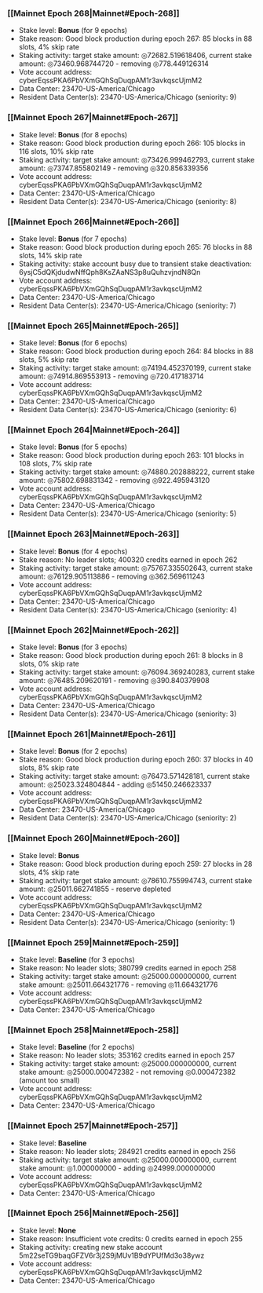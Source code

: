 ### [[Mainnet Epoch 268|Mainnet#Epoch-268]]
* Stake level: **Bonus** (for 9 epochs)
* Stake reason: Good block production during epoch 267: 85 blocks in 88 slots, 4% skip rate
* Staking activity: target stake amount: ◎72682.519618406, current stake amount: ◎73460.968744720 - removing ◎778.449126314
* Vote account address: cyberEqssPKA6PbVXmGQhSqDuqpAM1r3avkqscUjmM2
* Data Center: 23470-US-America/Chicago
* Resident Data Center(s): 23470-US-America/Chicago (seniority: 9)
### [[Mainnet Epoch 267|Mainnet#Epoch-267]]
* Stake level: **Bonus** (for 8 epochs)
* Stake reason: Good block production during epoch 266: 105 blocks in 116 slots, 10% skip rate
* Staking activity: target stake amount: ◎73426.999462793, current stake amount: ◎73747.855802149 - removing ◎320.856339356
* Vote account address: cyberEqssPKA6PbVXmGQhSqDuqpAM1r3avkqscUjmM2
* Data Center: 23470-US-America/Chicago
* Resident Data Center(s): 23470-US-America/Chicago (seniority: 8)
### [[Mainnet Epoch 266|Mainnet#Epoch-266]]
* Stake level: **Bonus** (for 7 epochs)
* Stake reason: Good block production during epoch 265: 76 blocks in 88 slots, 14% skip rate
* Staking activity: stake account busy due to transient stake deactivation: 6ysjC5dQKjdudwNffQph8KsZAaNS3p8uQuhzvjndN8Qn
* Vote account address: cyberEqssPKA6PbVXmGQhSqDuqpAM1r3avkqscUjmM2
* Data Center: 23470-US-America/Chicago
* Resident Data Center(s): 23470-US-America/Chicago (seniority: 7)
### [[Mainnet Epoch 265|Mainnet#Epoch-265]]
* Stake level: **Bonus** (for 6 epochs)
* Stake reason: Good block production during epoch 264: 84 blocks in 88 slots, 5% skip rate
* Staking activity: target stake amount: ◎74194.452370199, current stake amount: ◎74914.869553913 - removing ◎720.417183714
* Vote account address: cyberEqssPKA6PbVXmGQhSqDuqpAM1r3avkqscUjmM2
* Data Center: 23470-US-America/Chicago
* Resident Data Center(s): 23470-US-America/Chicago (seniority: 6)
### [[Mainnet Epoch 264|Mainnet#Epoch-264]]
* Stake level: **Bonus** (for 5 epochs)
* Stake reason: Good block production during epoch 263: 101 blocks in 108 slots, 7% skip rate
* Staking activity: target stake amount: ◎74880.202888222, current stake amount: ◎75802.698831342 - removing ◎922.495943120
* Vote account address: cyberEqssPKA6PbVXmGQhSqDuqpAM1r3avkqscUjmM2
* Data Center: 23470-US-America/Chicago
* Resident Data Center(s): 23470-US-America/Chicago (seniority: 5)
### [[Mainnet Epoch 263|Mainnet#Epoch-263]]
* Stake level: **Bonus** (for 4 epochs)
* Stake reason: No leader slots; 400320 credits earned in epoch 262
* Staking activity: target stake amount: ◎75767.335502643, current stake amount: ◎76129.905113886 - removing ◎362.569611243
* Vote account address: cyberEqssPKA6PbVXmGQhSqDuqpAM1r3avkqscUjmM2
* Data Center: 23470-US-America/Chicago
* Resident Data Center(s): 23470-US-America/Chicago (seniority: 4)
### [[Mainnet Epoch 262|Mainnet#Epoch-262]]
* Stake level: **Bonus** (for 3 epochs)
* Stake reason: Good block production during epoch 261: 8 blocks in 8 slots, 0% skip rate
* Staking activity: target stake amount: ◎76094.369240283, current stake amount: ◎76485.209620191 - removing ◎390.840379908
* Vote account address: cyberEqssPKA6PbVXmGQhSqDuqpAM1r3avkqscUjmM2
* Data Center: 23470-US-America/Chicago
* Resident Data Center(s): 23470-US-America/Chicago (seniority: 3)
### [[Mainnet Epoch 261|Mainnet#Epoch-261]]
* Stake level: **Bonus** (for 2 epochs)
* Stake reason: Good block production during epoch 260: 37 blocks in 40 slots, 8% skip rate
* Staking activity: target stake amount: ◎76473.571428181, current stake amount: ◎25023.324804844 - adding ◎51450.246623337
* Vote account address: cyberEqssPKA6PbVXmGQhSqDuqpAM1r3avkqscUjmM2
* Data Center: 23470-US-America/Chicago
* Resident Data Center(s): 23470-US-America/Chicago (seniority: 2)
### [[Mainnet Epoch 260|Mainnet#Epoch-260]]
* Stake level: **Bonus**
* Stake reason: Good block production during epoch 259: 27 blocks in 28 slots, 4% skip rate
* Staking activity: target stake amount: ◎78610.755994743, current stake amount: ◎25011.662741855 - reserve depleted
* Vote account address: cyberEqssPKA6PbVXmGQhSqDuqpAM1r3avkqscUjmM2
* Data Center: 23470-US-America/Chicago
* Resident Data Center(s): 23470-US-America/Chicago (seniority: 1)
### [[Mainnet Epoch 259|Mainnet#Epoch-259]]
* Stake level: **Baseline** (for 3 epochs)
* Stake reason: No leader slots; 380799 credits earned in epoch 258
* Staking activity: target stake amount: ◎25000.000000000, current stake amount: ◎25011.664321776 - removing ◎11.664321776
* Vote account address: cyberEqssPKA6PbVXmGQhSqDuqpAM1r3avkqscUjmM2
* Data Center: 23470-US-America/Chicago
### [[Mainnet Epoch 258|Mainnet#Epoch-258]]
* Stake level: **Baseline** (for 2 epochs)
* Stake reason: No leader slots; 353162 credits earned in epoch 257
* Staking activity: target stake amount: ◎25000.000000000, current stake amount: ◎25000.000472382 - not removing ◎0.000472382 (amount too small)
* Vote account address: cyberEqssPKA6PbVXmGQhSqDuqpAM1r3avkqscUjmM2
* Data Center: 23470-US-America/Chicago
### [[Mainnet Epoch 257|Mainnet#Epoch-257]]
* Stake level: **Baseline**
* Stake reason: No leader slots; 284921 credits earned in epoch 256
* Staking activity: target stake amount: ◎25000.000000000, current stake amount: ◎1.000000000 - adding ◎24999.000000000
* Vote account address: cyberEqssPKA6PbVXmGQhSqDuqpAM1r3avkqscUjmM2
* Data Center: 23470-US-America/Chicago
### [[Mainnet Epoch 256|Mainnet#Epoch-256]]
* Stake level: **None**
* Stake reason: Insufficient vote credits: 0 credits earned in epoch 255
* Staking activity: creating new stake account 5m22seTG9baqGFZV6r3j2S9jMUv1B9dYPUfMd3o38ywz
* Vote account address: cyberEqssPKA6PbVXmGQhSqDuqpAM1r3avkqscUjmM2
* Data Center: 23470-US-America/Chicago